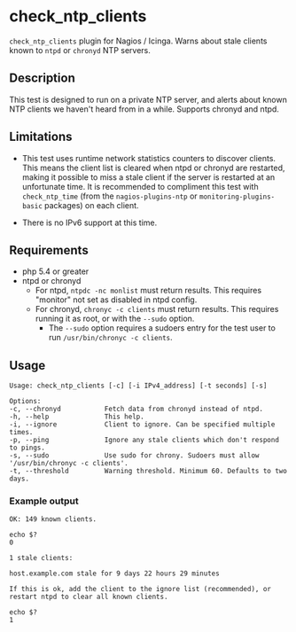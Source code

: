 # check_ntp_clients
`check_ntp_clients` plugin for Nagios / Icinga. Warns about stale clients known to `ntpd` or `chronyd` NTP servers.

## Description
This test is designed to run on a private NTP server, and alerts about known NTP clients we haven't heard from in a while. Supports chronyd and ntpd. 

## Limitations
* This test uses runtime network statistics counters to discover clients. This means the client list is cleared when ntpd or chronyd are restarted, making it possible to miss a stale client if the server is restarted at an unfortunate time. It is recommended to compliment this test with `check_ntp_time` (from the `nagios-plugins-ntp` or `monitoring-plugins-basic` packages) on each client.

* There is no IPv6 support at this time.

## Requirements
* php 5.4 or greater
* ntpd or chronyd
    * For ntpd, `ntpdc -nc monlist` must return results. This requires "monitor" not set as disabled in ntpd config.
    * For chronyd, `chronyc -c clients` must return results. This requires running it as root, or with the `--sudo` option.
        * The `--sudo` option requires a sudoers entry for the test user to run `/usr/bin/chronyc -c clients`.

## Usage
```
Usage: check_ntp_clients [-c] [-i IPv4_address] [-t seconds] [-s]

Options:
-c, --chronyd           Fetch data from chronyd instead of ntpd.
-h, --help              This help.
-i, --ignore            Client to ignore. Can be specified multiple times.
-p, --ping              Ignore any stale clients which don't respond to pings.
-s, --sudo              Use sudo for chrony. Sudoers must allow '/usr/bin/chronyc -c clients'.
-t, --threshold         Warning threshold. Minimum 60. Defaults to two days.
```

### Example output
```
OK: 149 known clients.

echo $?
0
```

```
1 stale clients:

host.example.com stale for 9 days 22 hours 29 minutes

If this is ok, add the client to the ignore list (recommended), or restart ntpd to clear all known clients.

echo $?
1
```

